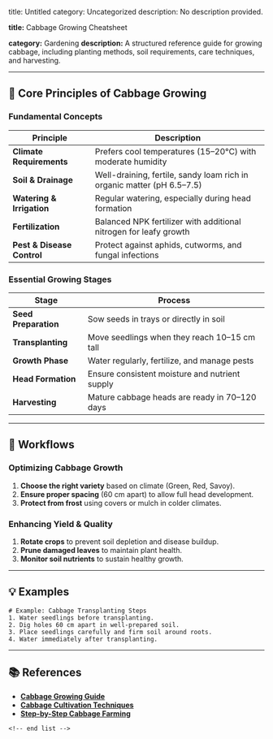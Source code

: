title: Untitled
category: Uncategorized
description: No description provided.

**title:** Cabbage Growing Cheatsheet

**category:** Gardening
**description:** A structured reference guide for growing cabbage, including planting methods, soil requirements, care techniques, and harvesting.

---

## 🌱 **Core Principles of Cabbage Growing**

### **Fundamental Concepts**

| Principle                        | Description                                                             |
| -------------------------------- | ----------------------------------------------------------------------- |
| **Climate Requirements**   | Prefers cool temperatures (15–20°C) with moderate humidity            |
| **Soil & Drainage**        | Well-draining, fertile, sandy loam rich in organic matter (pH 6.5–7.5) |
| **Watering & Irrigation**  | Regular watering, especially during head formation                      |
| **Fertilization**          | Balanced NPK fertilizer with additional nitrogen for leafy growth       |
| **Pest & Disease Control** | Protect against aphids, cutworms, and fungal infections                 |

### **Essential Growing Stages**

| Stage                      | Process                                        |
| -------------------------- | ---------------------------------------------- |
| **Seed Preparation** | Sow seeds in trays or directly in soil         |
| **Transplanting**    | Move seedlings when they reach 10–15 cm tall  |
| **Growth Phase**     | Water regularly, fertilize, and manage pests   |
| **Head Formation**   | Ensure consistent moisture and nutrient supply |
| **Harvesting**       | Mature cabbage heads are ready in 70–120 days |

---

## 🔄 **Workflows**

### **Optimizing Cabbage Growth**

1. **Choose the right variety** based on climate (Green, Red, Savoy).
2. **Ensure proper spacing** (60 cm apart) to allow full head development.
3. **Protect from frost** using covers or mulch in colder climates.

### **Enhancing Yield & Quality**

1. **Rotate crops** to prevent soil depletion and disease buildup.
2. **Prune damaged leaves** to maintain plant health.
3. **Monitor soil nutrients** to sustain healthy growth.

---

## 💡 **Examples**

```plaintext
# Example: Cabbage Transplanting Steps
1. Water seedlings before transplanting.  
2. Dig holes 60 cm apart in well-prepared soil.  
3. Place seedlings carefully and firm soil around roots.  
4. Water immediately after transplanting.  
```

---

## 📚 **References**

- **[Cabbage Growing Guide](https://royalseed.biz/ws/media-library/a828fc6e338448f598f80ed1c310bfcf/cabbage-growing-guide.pdf)**
- **[Cabbage Cultivation Techniques](https://www.agricura.co.zw/wp-content/uploads/2017/11/AGRICURA-1HA-CABBAGES-2017.pdf)**
- **[Step-by-Step Cabbage Farming](https://bonniecabbageprogram.com/wp-content/uploads/2022/02/Cabbage-Program-Lesson-Kathry_Kathryn-Stubblefield.pdf)**

```
<!-- end list -->
```